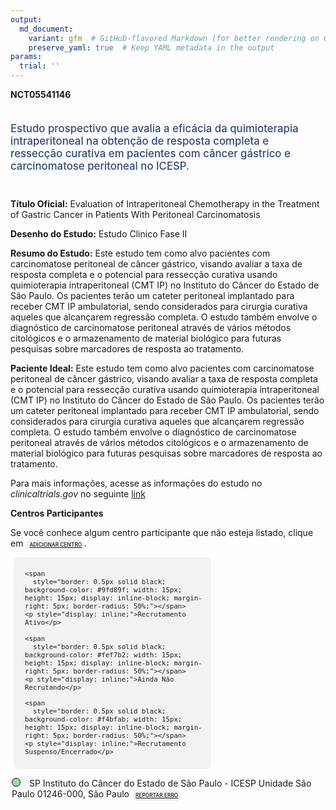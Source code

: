 ```yaml
---
output: 
  md_document:
    variant: gfm  # GitHub-flavored Markdown (for better rendering on GitHub)
    preserve_yaml: true  # Keep YAML metadata in the output
params:
  trial: ''
---
```


**NCT05541146**

<div style="padding: 5px 5px 5px 0px; font-size: 1.20em; font-weight: 500; color: #2E4A7F; text-align: left; margin-bottom: 20px">

Estudo prospectivo que avalia a eficácia da quimioterapia
intraperitoneal na obtenção de resposta completa e ressecção curativa em
pacientes com câncer gástrico e carcinomatose peritoneal no ICESP.

</div>

**Título Oficial:** Evaluation of Intraperitoneal Chemotherapy in the
Treatment of Gastric Cancer in Patients With Peritoneal Carcinomatosis

**Desenho do Estudo:** Estudo Clinico Fase II

**Resumo do Estudo:** Este estudo tem como alvo pacientes com
carcinomatose peritoneal de câncer gástrico, visando avaliar a taxa de
resposta completa e o potencial para ressecção curativa usando
quimioterapia intraperitoneal (CMT IP) no Instituto do Câncer do Estado
de São Paulo. Os pacientes terão um cateter peritoneal implantado para
receber CMT IP ambulatorial, sendo considerados para cirurgia curativa
aqueles que alcançarem regressão completa. O estudo também envolve o
diagnóstico de carcinomatose peritoneal através de vários métodos
citológicos e o armazenamento de material biológico para futuras
pesquisas sobre marcadores de resposta ao tratamento.

**Paciente Ideal:** Este estudo tem como alvo pacientes com
carcinomatose peritoneal de câncer gástrico, visando avaliar a taxa de
resposta completa e o potencial para ressecção curativa usando
quimioterapia intraperitoneal (CMT IP) no Instituto do Câncer do Estado
de São Paulo. Os pacientes terão um cateter peritoneal implantado para
receber CMT IP ambulatorial, sendo considerados para cirurgia curativa
aqueles que alcançarem regressão completa. O estudo também envolve o
diagnóstico de carcinomatose peritoneal através de vários métodos
citológicos e o armazenamento de material biológico para futuras
pesquisas sobre marcadores de resposta ao tratamento.

Para mais informações, acesse as informações do estudo no
*clinicaltrials.gov* no seguinte
[link](https://clinicaltrials.gov/ct2/show/NCT05541146)

**Centros Participantes**

Se você conhece algum centro participante que não esteja listado, clique
em
<span style="color: #2E4A7F; margin-left: 2px; padding: 4px; background-color: #f3f2f1; border-radius: 8px; font-weight: 500; font-size: 0.6em"><a
href="https://flazar.shinyapps.io/formsapp?study_nct_id=NCT05541146&amp;location_id=N%2FA&amp;location_full_name=N%2FA&amp;form_type=Adicionar%20Centro"
target="_blank">ADICIONAR CENTRO</a></span>.

<div style="margin-bottom: 8px; margin-left: 5px; padding: 8px; max-width: 300px; background-color: #f3f2f1; border-radius: 8px; font-size: 0.9em">

<div style="margin-left: 10px;">

    <span 
      style="border: 0.5px solid black; background-color: #9fd89f; width: 15px; height: 15px; display: inline-block; margin-right: 5px; border-radius: 50%;"></span>
    <p style="display: inline;">Recrutamento Ativo</p>

</div>

<div style="margin-left: 10px;">

    <span 
      style="border: 0.5px solid black; background-color: #fef7b2; width: 15px; height: 15px; display: inline-block; margin-right: 5px; border-radius: 50%;"></span>
    <p style="display: inline;">Ainda Não Recrutando</p>

</div>

<div style="margin-left: 10px;">

    <span 
      style="border: 0.5px solid black; background-color: #f4bfab; width: 15px; height: 15px; display: inline-block; margin-right: 5px; border-radius: 50%;"></span>
    <p style="display: inline;">Recrutamento Suspenso/Encerrado</p>

</div>

</div>

<div style="margin: 2px;">

<span style="border: 0.5px solid black; display: inline-block; width: 12px; height: 12px; border-radius: 50%; margin-right: 10px; padding-bottom: 0px; background-color: #9fd89f;"></span>
SP Instituto do Câncer do Estado de São Paulo - ICESP Unidade São Paulo
01246-000, São Paulo
<span style="color: #2E4A7F; margin-left: 2px; padding: 4px; background-color: #f3f2f1; border-radius: 8px; font-weight: 500; font-size: 0.6em"><a
href="https://flazar.shinyapps.io/formsapp?study_nct_id=NCT05541146&amp;location_id=INSTITUTODOCANCERDESAOPAULOICESPSAOPAULOSAOPAULOBRAZIL&amp;location_full_name=Instituto%20do%20C%C3%A2ncer%20do%20Estado%20de%20S%C3%A3o%20Paulo%20-%20ICESP%20Unidade%20S%C3%A3o%20Paulo%2C%2001246-000%2C%20S%C3%A3o%20Paulo&amp;form_type=Reportar%20Erro"
target="_blank">REPORTAR ERRO</a></span>

</div>
